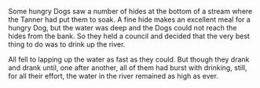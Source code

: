 Some hungry Dogs saw a number of hides at the bottom of a stream
where the Tanner had put them to soak. A fine hide makes an
excellent meal for a hungry Dog, but the water was deep and the
Dogs could not reach the hides from the bank. So they held a
council and decided that the very best thing to do was to drink
up the river.

All fell to lapping up the water as fast as they could. But
though they drank and drank until, one after another, all of them
had burst with drinking, still, for all their effort, the water
in the river remained as high as ever.
